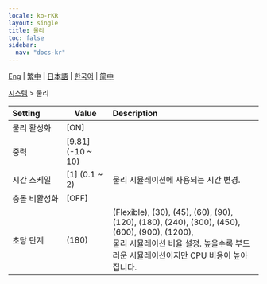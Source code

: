 ```yaml
---
locale: ko-rKR
layout: single
title: 물리
toc: false
sidebar:
  nav: "docs-kr"
---
```

[Eng](/dancexr/menu/2025.4/system/physics) | [繁中](/tw/dancexr/menu/2025.4/system/physics) | [日本語](/jp/dancexr/menu/2025.4/system/physics) | [한국어](/kr/dancexr/menu/2025.4/system/physics) | [简中](/zh/dancexr/menu/2025.4/system/physics)

[시스템](../menu#시스템) > 물리



| Setting | Value | Description |
| :--- | --- | :--- |
|<nobr>물리 활성화</nobr>| [ON] | 
|<nobr>중력</nobr>| [9.81] (-10 ~ 10) | 
|<nobr>시간 스케일</nobr>| [1] (0.1 ~ 2) | 물리 시뮬레이션에 사용되는 시간 변경.
|<nobr>충돌 비활성화</nobr>| [OFF] | 
|<nobr>초당 단계</nobr>| (180) | (Flexible), (30), (45), (60), (90), (120), (180), (240), (300), (450), (600), (900), (1200), <br/>물리 시뮬레이션 비율 설정. 높을수록 부드러운 시뮬레이션이지만 CPU 비용이 높아집니다.
